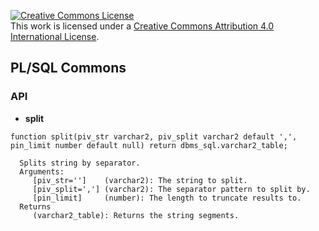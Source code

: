 <a rel="license" href="http://creativecommons.org/licenses/by/4.0/"><img alt="Creative Commons License" style="border-width:0" src="https://i.creativecommons.org/l/by/4.0/88x31.png" /></a><br />This work is licensed under a <a rel="license" href="http://creativecommons.org/licenses/by/4.0/">Creative Commons Attribution 4.0 International License</a>.

## PL/SQL Commons

### API

 * **split**

```
function split(piv_str varchar2, piv_split varchar2 default ',', pin_limit number default null) return dbms_sql.varchar2_table;
``` 
```
  Splits string by separator.
  Arguments: 
     [piv_str='']    (varchar2): The string to split.
     [piv_split=','] (varchar2): The separator pattern to split by.
     [pin_limit]     (number): The length to truncate results to.
  Returns
     (varchar2_table): Returns the string segments.
  ```